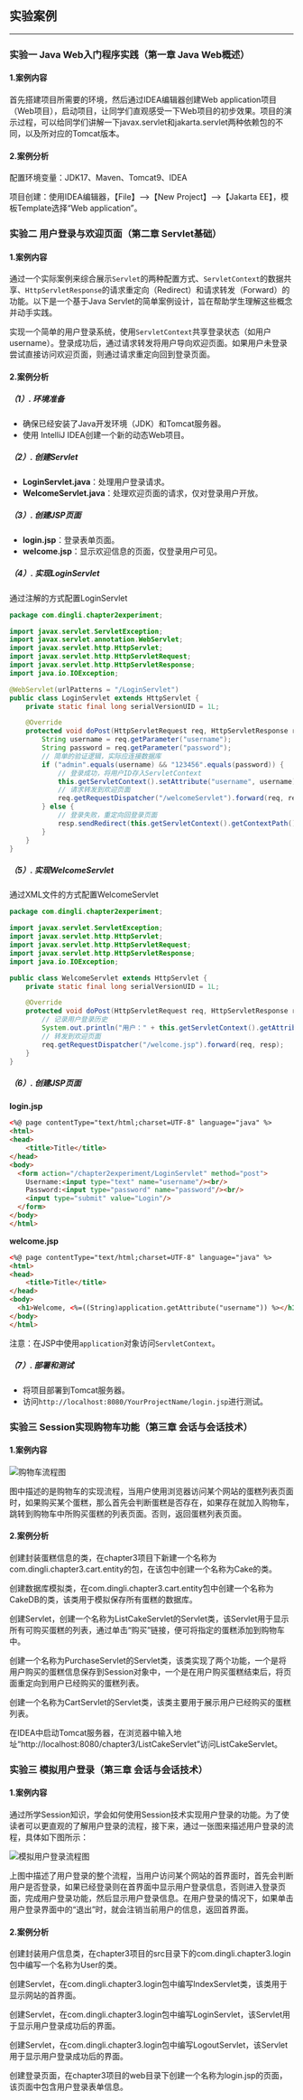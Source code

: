 ## 实验案例

---------

### 实验一 Java Web入门程序实践（第一章 Java Web概述）

#### 1.案例内容

首先搭建项目所需要的环境，然后通过IDEA编辑器创建Web application项目（Web项目），启动项目，让同学们直观感受一下Web项目的初步效果。项目的演示过程，可以给同学们讲解一下javax.servlet和jakarta.servlet两种依赖包的不同，以及所对应的Tomcat版本。

#### 2.案例分析

配置环境变量：JDK17、Maven、Tomcat9、IDEA

项目创建：使用IDEA编辑器，【File】—>【New Project】—>【Jakarta EE】，模板Template选择“Web application”。



### 实验二 用户登录与欢迎页面（第二章 Servlet基础）

#### 1.案例内容

通过一个实际案例来综合展示`Servlet`的两种配置方式、`ServletContext`的数据共享、`HttpServletResponse`的请求重定向（Redirect）和请求转发（Forward）的功能。以下是一个基于Java Servlet的简单案例设计，旨在帮助学生理解这些概念并动手实践。

实现一个简单的用户登录系统，使用`ServletContext`共享登录状态（如用户username）。登录成功后，通过请求转发将用户导向欢迎页面。如果用户未登录尝试直接访问欢迎页面，则通过请求重定向回到登录页面。

#### 2.案例分析

##### （1）. 环境准备

- 确保已经安装了Java开发环境（JDK）和Tomcat服务器。
- 使用 IntelliJ IDEA创建一个新的动态Web项目。

##### （2）. 创建Servlet

- **LoginServlet.java**：处理用户登录请求。
- **WelcomeServlet.java**：处理欢迎页面的请求，仅对登录用户开放。

##### （3）. 创建JSP页面

- **login.jsp**：登录表单页面。
- **welcome.jsp**：显示欢迎信息的页面，仅登录用户可见。

##### （4）. 实现LoginServlet

通过注解的方式配置LoginServlet

```java
package com.dingli.chapter2experiment;

import javax.servlet.ServletException;
import javax.servlet.annotation.WebServlet;
import javax.servlet.http.HttpServlet;
import javax.servlet.http.HttpServletRequest;
import javax.servlet.http.HttpServletResponse;
import java.io.IOException;

@WebServlet(urlPatterns = "/LoginServlet")
public class LoginServlet extends HttpServlet {
    private static final long serialVersionUID = 1L;

    @Override
    protected void doPost(HttpServletRequest req, HttpServletResponse resp) throws ServletException, IOException {
        String username = req.getParameter("username");
        String password = req.getParameter("password");
        // 简单的验证逻辑，实际应连接数据库
        if ("admin".equals(username) && "123456".equals(password)) {
            // 登录成功，将用户ID存入ServletContext
            this.getServletContext().setAttribute("username", username);
            // 请求转发到欢迎页面
            req.getRequestDispatcher("/welcomeServlet").forward(req, resp);
        } else {
            // 登录失败，重定向回登录页面
            resp.sendRedirect(this.getServletContext().getContextPath() + "/login.jsp?error=true");
        }
    }
}
```

##### （5）. 实现WelcomeServlet

通过XML文件的方式配置WelcomeServlet

```java
package com.dingli.chapter2experiment;

import javax.servlet.ServletException;
import javax.servlet.http.HttpServlet;
import javax.servlet.http.HttpServletRequest;
import javax.servlet.http.HttpServletResponse;
import java.io.IOException;

public class WelcomeServlet extends HttpServlet {
    private static final long serialVersionUID = 1L;

    @Override
    protected void doPost(HttpServletRequest req, HttpServletResponse resp) throws ServletException, IOException {
        // 记录用户登录历史
        System.out.println("用户：" + this.getServletContext().getAttribute("username") + " 已成功登录！");
        // 转发到欢迎页面
        req.getRequestDispatcher("/welcome.jsp").forward(req, resp);
    }
}

```

##### （6）. 创建JSP页面

**login.jsp**

```html
<%@ page contentType="text/html;charset=UTF-8" language="java" %>
<html>
<head>
    <title>Title</title>
</head>
<body>
  <form action="/chapter2experiment/LoginServlet" method="post">
    Username:<input type="text" name="username"/><br/>
    Password:<input type="password" name="password"/><br/>
    <input type="submit" value="Login"/>
  </form>
</body>
</html>

```

**welcome.jsp**

```html
<%@ page contentType="text/html;charset=UTF-8" language="java" %>
<html>
<head>
    <title>Title</title>
</head>
<body>
  <h1>Welcome, <%=((String)application.getAttribute("username")) %></h1>
</body>
</html>
```

注意：在JSP中使用`application`对象访问`ServletContext`。

##### （7）. 部署和测试

- 将项目部署到Tomcat服务器。
- 访问`http://localhost:8080/YourProjectName/login.jsp`进行测试。



### 实验三 Session实现购物车功能（第三章 会话与会话技术）

#### 1.案例内容

![购物车流程图](https://img.picgo.net/2024/08/28/1fd61ffde254f49109f9d9bfd3264f076850a46d74df784e.png)

图中描述的是购物车的实现流程，当用户使用浏览器访问某个网站的蛋糕列表页面时，如果购买某个蛋糕，那么首先会判断蛋糕是否存在，如果存在就加入购物车，跳转到购物车中所购买蛋糕的列表页面。否则，返回蛋糕列表页面。

#### 2.案例分析

创建封装蛋糕信息的类，在chapter3项目下新建一个名称为com.dingli.chapter3.cart.entity的包，在该包中创建一个名称为Cake的类。

创建数据库模拟类，在com.dingli.chapter3.cart.entity包中创建一个名称为CakeDB的类，该类用于模拟保存所有蛋糕的数据库。

创建Servlet，创建一个名称为ListCakeServlet的Servlet类，该Servlet用于显示所有可购买蛋糕的列表，通过单击“购买”链接，便可将指定的蛋糕添加到购物车中。

创建一个名称为PurchaseServlet的Servlet类，该类实现了两个功能，一个是将用户购买的蛋糕信息保存到Session对象中，一个是在用户购买蛋糕结束后，将页面重定向到用户已经购买的蛋糕列表。

创建一个名称为CartServlet的Servlet类，该类主要用于展示用户已经购买的蛋糕列表。

在IDEA中启动Tomcat服务器，在浏览器中输入地址“http://localhost:8080/chapter3/ListCakeServlet”访问ListCakeServlet。



### 实验三 模拟用户登录（第三章 会话与会话技术）

#### 1.案例内容

通过所学Session知识，学会如何使用Session技术实现用户登录的功能。为了使读者可以更直观的了解用户登录的流程，接下来，通过一张图来描述用户登录的流程，具体如下图所示：

![模拟用户登录流程图](https://img.picgo.net/2024/08/28/7e34de1230aed8927a545620e9c90cc20250477ee645df1d.png)

上图中描述了用户登录的整个流程，当用户访问某个网站的首界面时，首先会判断用户是否登录，如果已经登录则在首界面中显示用户登录信息，否则进入登录页面，完成用户登录功能，然后显示用户登录信息。在用户登录的情况下，如果单击用户登录界面中的“退出”时，就会注销当前用户的信息，返回首界面。

#### 2.案例分析

创建封装用户信息类，在chapter3项目的src目录下的com.dingli.chapter3.login包中编写一个名称为User的类。

创建Servlet，在com.dingli.chapter3.login包中编写IndexServlet类，该类用于显示网站的首界面。

创建Servlet，在com.dingli.chapter3.login包中编写LoginServlet，该Servlet用于显示用户登录成功后的界面。

创建Servlet，在com.dingli.chapter3.login包中编写LogoutServlet，该Servlet用于显示用户登录成功后的界面。

创建登录页面，在chapter3项目的web目录下创建一个名称为login.jsp的页面，该页面中包含用户登录表单信息。




